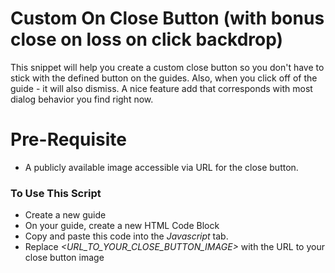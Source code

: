 
# Custom On Close Button (with bonus close on loss on click backdrop)

This snippet will help you create a custom close button so you don't have to stick with the defined button on the guides. Also, when you click off of the guide - it will also dismiss. A nice feature add that corresponds with most dialog behavior you find right now.

# Pre-Requisite
* A publicly available image accessible via URL for the close button.

### To Use This Script

* Create a new guide
* On your guide, create a new HTML Code Block
* Copy and paste this code into the *Javascript* tab.
* Replace *<URL_TO_YOUR_CLOSE_BUTTON_IMAGE>* with the URL to your close button image

